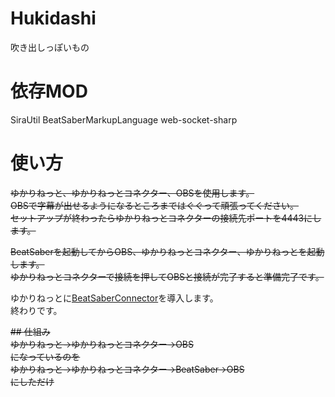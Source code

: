# Hukidashi
吹き出しっぽいもの

# 依存MOD  
SiraUtil
BeatSaberMarkupLanguage
web-socket-sharp
# 使い方
~~ゆかりねっと、ゆかりねっとコネクター、OBSを使用します。  
OBSで字幕が出せるようになるところまではぐぐって頑張ってください。  
セットアップが終わったらゆかりねっとコネクターの接続先ポートを4443にします。~~
  
~~BeatSaberを起動してからOBS、ゆかりねっとコネクター、ゆかりねっとを起動します。  
ゆかりねっとコネクターで接続を押してOBSと接続が完了すると準備完了です。~~
  
ゆかりねっとに[BeatSaberConnector](https://github.com/denpadokei/BeatSaberConnector/releases/latest)を導入します。  
終わりです。  


~~## 仕組み  
ゆかりねっと->ゆかりねっとコネクター->OBS  
になっているのを  
ゆかりねっと->ゆかりねっとコネクター->BeatSaber->OBS  
にしただけ~~
